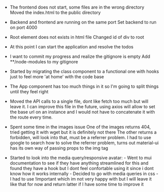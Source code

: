 - The frontend does not start, some files are in the wrong directory
        Moved the index.html to the public directory

- Backend and frontend are running on the same port
        Set backend to run on port 4000

- Root element does not exists in html file
        Changed id of div to root

- At this point I can start the application and resolve the todos

- I want to commit my progress and realize the gitignore is empty
        Add **/node-modules to my gitignore

- Started by migrating the class component to a functional one with hooks
  just to feel more 'at home' with the code base
        
- The App component has too much things in it so I'm going to split things
  until they feel right

- Moved the API calls to a single file, dont like fetch too much but will leave it.
        I can improve this file in the future, using axios will allow to set the
        base url on an instance and I would not have to concatenate it with the
        route every time.

- Spent some time in the images issue
  One of the images returns 404, tried getting it with wget but it is definitely not there
  The other returns a forbidden, will look into that, must be a referrer problem.
  I had to use google to search how to solve the referrer problem, turns out 
  material-ui has its own way of passing props to the img tag

- Started to look into the media query/responsive avatar:
        - Went to mui documentation to see if they have anything streamlined for this
          and found they have a hook but I dont feel confortable using it since i dont 
          know how it works internally
        - Decided to go with media queries in css
        - I had to use !important which im not very happy with but I will leave
          it like that for now and return latter if I have some time to improve it

